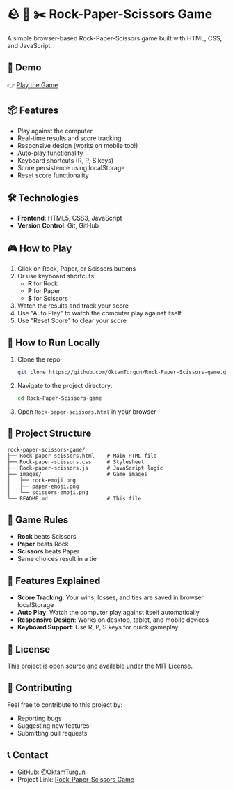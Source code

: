 # 🪨 📄 ✂️ Rock-Paper-Scissors Game

A simple browser-based Rock-Paper-Scissors game built with HTML, CSS, and JavaScript.

## 🔗 Demo
👉 [Play the Game](https://oktamturgun.github.io/Rock-Paper-Scissors-game/)

## 📦 Features
- Play against the computer
- Real-time results and score tracking
- Responsive design (works on mobile too!)
- Auto-play functionality
- Keyboard shortcuts (R, P, S keys)
- Score persistence using localStorage
- Reset score functionality

## 🛠️ Technologies
- **Frontend**: HTML5, CSS3, JavaScript
- **Version Control**: Git, GitHub

## 🎮 How to Play
1. Click on Rock, Paper, or Scissors buttons
2. Or use keyboard shortcuts:
   - **R** for Rock
   - **P** for Paper  
   - **S** for Scissors
3. Watch the results and track your score
4. Use "Auto Play" to watch the computer play against itself
5. Use "Reset Score" to clear your score

## 🚀 How to Run Locally
1. Clone the repo:
   ```bash
   git clone https://github.com/OktamTurgun/Rock-Paper-Scissors-game.git
   ```
2. Navigate to the project directory:
   ```bash
   cd Rock-Paper-Scissors-game
   ```
3. Open `Rock-paper-scissors.html` in your browser

## 📁 Project Structure
```
rock-paper-scissors-game/
├── Rock-paper-scissors.html    # Main HTML file
├── Rock-paper-scissors.css     # Stylesheet
├── Rock-paper-scissors.js      # JavaScript logic
├── images/                     # Game images
│   ├── rock-emoji.png
│   ├── paper-emoji.png
│   └── scissors-emoji.png
└── README.md                   # This file
```

## 🎯 Game Rules
- **Rock** beats Scissors
- **Paper** beats Rock  
- **Scissors** beats Paper
- Same choices result in a tie

## 🔧 Features Explained
- **Score Tracking**: Your wins, losses, and ties are saved in browser localStorage
- **Auto Play**: Watch the computer play against itself automatically
- **Responsive Design**: Works on desktop, tablet, and mobile devices
- **Keyboard Support**: Use R, P, S keys for quick gameplay

## 📝 License
This project is open source and available under the [MIT License](LICENSE).

## 🤝 Contributing
Feel free to contribute to this project by:
- Reporting bugs
- Suggesting new features
- Submitting pull requests

## 📞 Contact
- GitHub: [@OktamTurgun](https://github.com/OktamTurgun)
- Project Link: [Rock-Paper-Scissors Game](https://github.com/OktamTurgun/Rock-Paper-Scissors-game) 